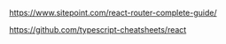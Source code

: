 https://www.sitepoint.com/react-router-complete-guide/


https://github.com/typescript-cheatsheets/react
